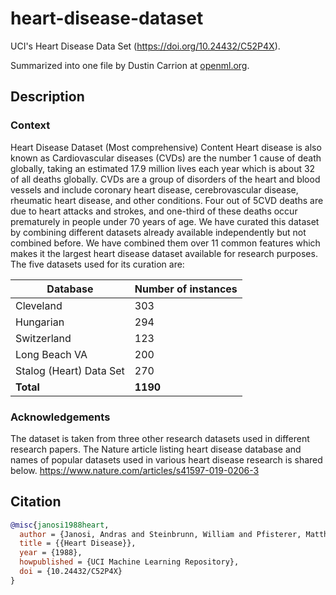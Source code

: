 # heart-disease-dataset

UCI's Heart Disease Data Set (https://doi.org/10.24432/C52P4X).

Summarized into one file by Dustin Carrion at [openml.org](https://openml.org/search?type=data&status=active&id=43672).

## Description

### Context

Heart Disease Dataset (Most comprehensive) Content Heart disease is also known as Cardiovascular diseases (CVDs) are the number 1 cause of death globally, taking an estimated 17.9 million lives each year which is about 32 of all deaths globally.
CVDs are a group of disorders of the heart and blood vessels and include coronary heart disease, cerebrovascular disease, rheumatic heart disease, and other conditions.
Four out of 5CVD deaths are due to heart attacks and strokes, and one-third of these deaths occur prematurely in people under 70 years of age.
We have curated this dataset by combining different datasets already available independently but not combined before.
We have combined them over 11 common features which makes it the largest heart disease dataset available for research purposes.
The five datasets used for its curation are:

Database | Number of instances
--- | ---
Cleveland | 303
Hungarian | 294
Switzerland | 123
Long Beach VA | 200
Stalog (Heart) Data Set | 270
**Total** | **1190**

### Acknowledgements

The dataset is taken from three other research datasets used in different research papers.
The Nature article listing heart disease database and names of popular datasets used in various heart disease research is shared below.
https://www.nature.com/articles/s41597-019-0206-3

## Citation

```bibtex
@misc{janosi1988heart,
  author = {Janosi, Andras and Steinbrunn, William and Pfisterer, Matthias, and Detrano, Robert},
  title = {{Heart Disease}},
  year = {1988},
  howpublished = {UCI Machine Learning Repository},
  doi = {10.24432/C52P4X}
}
```
